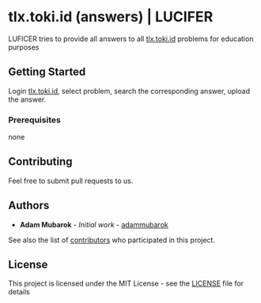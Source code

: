 # tlx.toki.id (answers) | LUCIFER

LUFICER tries to provide all answers to all [tlx.toki.id](https://tlx.toki.id) problems for education purposes 

## Getting Started

Login [tlx.toki.id](https://tlx.toki.id), select problem, search the corresponding answer, upload the answer.   

### Prerequisites

none

## Contributing

Feel free to submit pull requests to us. 

## Authors

* **Adam Mubarok** - *Initial work* - [adammubarok](https://github.com/adammubarok)

See also the list of [contributors](https://github.com/jrtcman1id/tlx.toki.id/graphs/contributors) who participated in this project.

## License

This project is licensed under the MIT License - see the [LICENSE](LICENSE) file for details
